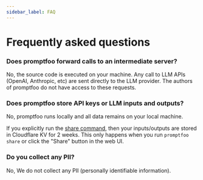 ```yaml
---
sidebar_label: FAQ
---
```


# Frequently asked questions

### Does promptfoo forward calls to an intermediate server?

No, the source code is executed on your machine. Any call to LLM APIs (OpenAI, Anthropic, etc) are sent directly to the LLM provider. The authors of promptfoo do not have access to these requests.

### Does promptfoo store API keys or LLM inputs and outputs?

No, promptfoo runs locally and all data remains on your local machine.

If you explicitly run the [share command](/docs/usage/sharing), then your inputs/outputs are stored in Cloudflare KV for 2 weeks.  This only happens when you run `promptfoo share` or click the "Share" button in the web UI.

### Do you collect any PII?

No, We do not collect any PII (personally identifiable information).

